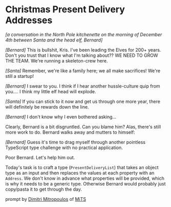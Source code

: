 # Christmas Present Delivery Addresses

_\[a conversation in the North Pole kitchenette on the morning of December 4th between Santa and the head elf, Bernard\]_

_\[Bernard\]_ This is bullshit, Kris. I've been leading the Elves for 200+ years. Don't you trust that I know what I'm talking about?? WE NEED TO GROW THE TEAM. We're running a skeleton-crew here.

_\[Santa\]_ Remember, we're like a family here; we all make sacrifices! We're still a startup!

_\[Bernard\]_ I swear to you. I think if I hear another hussle-culture quip from you.... I think my little elf head will explode.

_\[Santa\]_ If you can stick to it now and get us through one more year, there will definitely be rewards down the line.

_\[Bernard\]_ I don't know why I even bothered asking...

Clearly, Bernard is a bit disgruntled. Can you blame him? Alas, there's still more work to do. Bernard walks away and mutters to himself:

_\[Bernard\]_ Guess it's time to drag myself through another pointless TypeScript type challenge with no practical application.

Poor Bernard. Let's help him out.

Today's task is to craft a type (`PresentDeliveryList`) that takes an object type as an input and then replaces the values at each property with an `Address`. We don't know in advance what properties will be provided, which is why it needs to be a generic type. Otherwise Bernard would probably just copy/pasta it to get through the day.

prompt by [Dimitri Mitropoulos](https://github.com/dimitropoulos) of [MiTS](https://www.youtube.com/@MichiganTypeScript)
